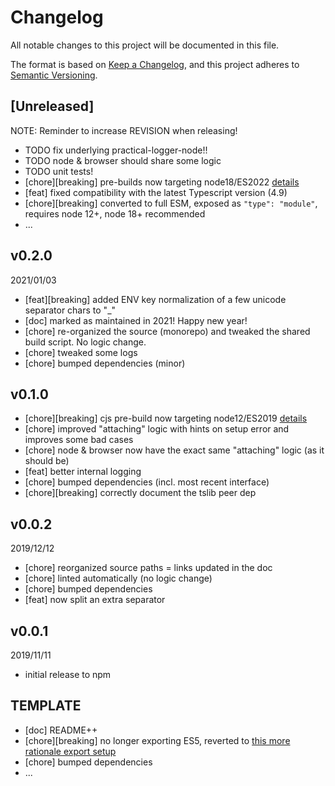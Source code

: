 # Changelog

All notable changes to this project will be documented in this file.

The format is based on [Keep a Changelog](https://keepachangelog.com/en/1.0.0/),
and this project adheres to [Semantic Versioning](https://semver.org/spec/v2.0.0.html).

## [Unreleased]
NOTE: Reminder to increase REVISION when releasing!
* TODO fix underlying practical-logger-node!!
* TODO node & browser should share some logic
* TODO unit tests!
* [chore][breaking] pre-builds now targeting node18/ES2022 [details](../../0-CONTRIBUTING/06-conventions--js--modules_and_transpilation.md)
* [feat] fixed compatibility with the latest Typescript version (4.9)
* [chore][breaking] converted to full ESM, exposed as `"type": "module"`, requires node 12+, node 18+ recommended
* ...

## v0.2.0
2021/01/03
* [feat][breaking] added ENV key normalization of a few unicode separator chars to "_"
* [doc] marked as maintained in 2021! Happy new year!
* [chore] re-organized the source (monorepo) and tweaked the shared build script. No logic change.
* [chore] tweaked some logs
* [chore] bumped dependencies (minor)

## v0.1.0
* [chore][breaking] cjs pre-build now targeting node12/ES2019 [details](../../CONTRIBUTING/module-exports.md)
* [chore] improved "attaching" logic with hints on setup error and improves some bad cases
* [chore] node & browser now have the exact same "attaching" logic (as it should be)
* [feat] better internal logging
* [chore] bumped dependencies (incl. most recent interface)
* [chore][breaking] correctly document the tslib peer dep

## v0.0.2
2019/12/12
* [chore] reorganized source paths = links updated in the doc
* [chore] linted automatically (no logic change)
* [chore] bumped dependencies
* [feat] now split an extra separator

## v0.0.1
2019/11/11
* initial release to npm

## TEMPLATE
* [doc] README++
* [chore][breaking] no longer exporting ES5, reverted to [this more rationale export setup](../../CONTRIBUTING/module-exports.md)
* [chore] bumped dependencies
* ...
